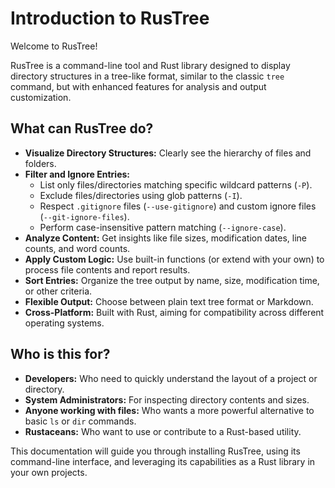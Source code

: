 # Introduction to RusTree

Welcome to RusTree!

RusTree is a command-line tool and Rust library designed to display directory structures in a tree-like format, similar to the classic `tree` command, but with enhanced features for analysis and output customization.

## What can RusTree do?

*   **Visualize Directory Structures:** Clearly see the hierarchy of files and folders.
*   **Filter and Ignore Entries:**
    *   List only files/directories matching specific wildcard patterns (`-P`).
    *   Exclude files/directories using glob patterns (`-I`).
    *   Respect `.gitignore` files (`--use-gitignore`) and custom ignore files (`--git-ignore-files`).
    *   Perform case-insensitive pattern matching (`--ignore-case`).
*   **Analyze Content:** Get insights like file sizes, modification dates, line counts, and word counts.
*   **Apply Custom Logic:** Use built-in functions (or extend with your own) to process file contents and report results.
*   **Sort Entries:** Organize the tree output by name, size, modification time, or other criteria.
*   **Flexible Output:** Choose between plain text tree format or Markdown.
*   **Cross-Platform:** Built with Rust, aiming for compatibility across different operating systems.

## Who is this for?

*   **Developers:** Who need to quickly understand the layout of a project or directory.
*   **System Administrators:** For inspecting directory contents and sizes.
*   **Anyone working with files:** Who wants a more powerful alternative to basic `ls` or `dir` commands.
*   **Rustaceans:** Who want to use or contribute to a Rust-based utility.

This documentation will guide you through installing RusTree, using its command-line interface, and leveraging its capabilities as a Rust library in your own projects.